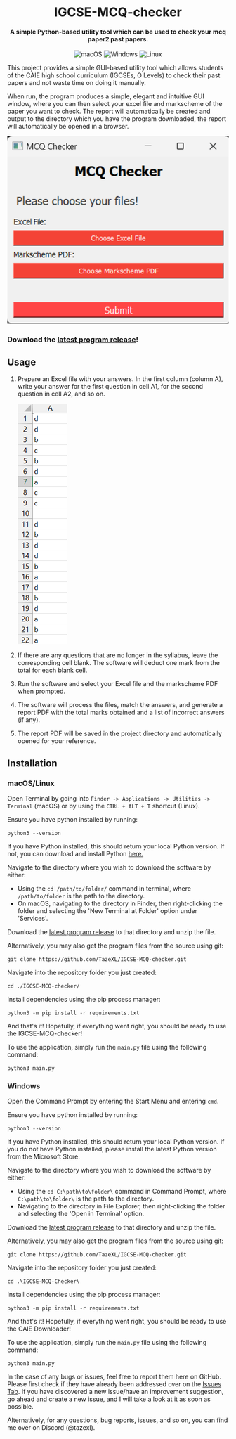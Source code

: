<div align="center">
  <h1>IGCSE-MCQ-checker </h1>
  <p>
    <b>A simple Python-based utility tool which can be used to check your mcq paper2 past papers.</b>
    <br/>
    <br/>
    <img src="https://img.shields.io/badge/macOS-696969?style=for-the-badge&logo=apple&logoColor=white" alt="macOS" >
    <img src="https://img.shields.io/badge/Windows-0078D6?style=for-the-badge&logo=windows&logoColor=white" alt="Windows" >
    <img src="https://img.shields.io/badge/linux-000000?style=for-the-badge&logo=linux&logoColor=white" alt="Linux" >
  </p>
</div>

This project provides a simple GUI-based utility tool which allows students of the CAIE high school curriculum (IGCSEs, O Levels) to check their past papers and not waste time on doing it manually. 


When run, the program produces a simple, elegant and intuitive GUI window, where you can then select your excel file and markscheme of the paper you want to check. The report will automatically be created and output to the directory which you have the program downloaded, the report will automatically be opened in a browser.

<div align="center">
<img width="568" alt="GUI preview" src="preview.png">
</div>




### Download the [latest program release](https://github.com/TazeXL/IGCSE-MCQ-checker/releases/latest)!

## Usage

1. Prepare an Excel file with your answers. In the first column (column A), write your answer for the first question in cell A1, for the second question in cell A2, and so on.

   ![Excel File Example](excel_preview.png)

2. If there are any questions that are no longer in the syllabus, leave the corresponding cell blank. The software will deduct one mark from the total for each blank cell.

3. Run the software and select your Excel file and the markscheme PDF when prompted.

4. The software will process the files, match the answers, and generate a report PDF with the total marks obtained and a list of incorrect answers (if any).

5. The report PDF will be saved in the project directory and automatically opened for your reference.

   
## Installation


### macOS/Linux


Open Terminal by going into `Finder -> Applications -> Utilities -> Terminal` (macOS) or by using the `CTRL + ALT + T` shortcut (Linux).

Ensure you have python installed by running:

```
python3 --version
```

If you have Python installed, this should return your local Python version. If not, you can download and install Python [here.](https://www.python.org/downloads/)

Navigate to the directory where you wish to download the software by either:
- Using the `cd /path/to/folder/` command in terminal, where `/path/to/folder` is the path to the directory.
- On macOS, navigating to the directory in Finder, then right-clicking the folder and selecting the 'New Terminal at Folder' option under 'Services'.

Download the [latest program release](https://github.com/TazeXL/IGCSE-MCQ-checker/releases/latest/) to that directory and unzip the file.

Alternatively, you may also get the program files from the source using git:
```
git clone https://github.com/TazeXL/IGCSE-MCQ-checker.git
```

Navigate into the repository folder you just created:
```
cd ./IGCSE-MCQ-checker/
```
Install dependencies using the pip process manager:
```
python3 -m pip install -r requirements.txt
```

And that's it! Hopefully, if everything went right, you should be ready to use the IGCSE-MCQ-checker!

To use the application, simply run the `main.py` file using the following command:

```
python3 main.py
```


### Windows

Open the Command Prompt by entering the Start Menu and entering `cmd`.

Ensure you have python installed by running:

```
python3 --version
```

If you have Python installed, this should return your local Python version. If you do not have Python installed, please install the latest Python version from the Microsoft Store.

Navigate to the directory where you wish to download the software by either:
- Using the `cd C:\path\to\folder\` command in Command Prompt, where `C:\path\to\folder\` is the path to the directory.
- Navigating to the directory in File Explorer, then right-clicking the folder and selecting the 'Open in Terminal' option.

Download the [latest program release](https://github.com/TazeXL/IGCSE-MCQ-checker/releases/latest/) to that directory and unzip the file.

Alternatively, you may also get the program files from the source using git:
```
git clone https://github.com/TazeXL/IGCSE-MCQ-checker.git
```

Navigate into the repository folder you just created:
```
cd .\IGCSE-MCQ-Checker\
```

Install dependencies using the pip process manager:
```
python3 -m pip install -r requirements.txt
```

And that's it! Hopefully, if everything went right, you should be ready to use the CAIE Downloader!

To use the application, simply run the `main.py` file using the following command:

```
python3 main.py
```

In the case of any bugs or issues, feel free to report them here on GitHub. Please first check if they have already been addressed over on the [Issues Tab](https://github.com/TazeXL/IGCSE-MCQ-checker/issues). If you have discovered a new issue/have an improvement suggestion, go ahead and create a new issue, and I will take a look at it as soon as possible.

Alternatively, for any questions, bug reports, issues, and so on, you can find me over on Discord (@tazexl).
